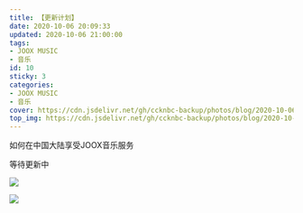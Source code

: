 ```yaml
---
title: 【更新计划】
date: 2020-10-06 20:09:33
updated: 2020-10-06 21:00:00
tags: 
- JOOX MUSIC
- 音乐
id: 10
sticky: 3
categories: 
- JOOX MUSIC
- 音乐
cover: https://cdn.jsdelivr.net/gh/ccknbc-backup/photos/blog/2020-10-06~20:11:13.png
top_img: https://cdn.jsdelivr.net/gh/ccknbc-backup/photos/blog/2020-10-06~20:11:13.png
---
```


如何在中国大陆享受JOOX音乐服务

等待更新中

![](https://cdn.jsdelivr.net/gh/ccknbc-backup/photos/blog/2020-10-06~20:11:13.png)

![](https://cdn.jsdelivr.net/gh/ccknbc-backup/photos/blog/2020-10-06~20:11:17.gif)